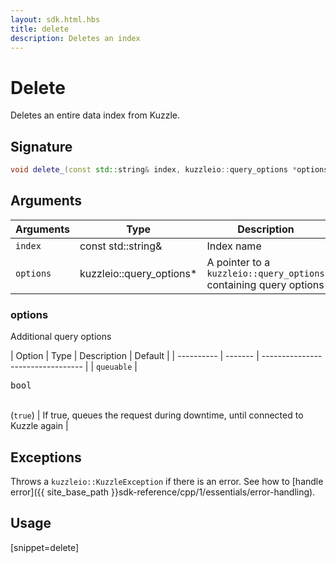 ```yaml
---
layout: sdk.html.hbs
title: delete
description: Deletes an index
---
```


# Delete

Deletes an entire data index from Kuzzle.

## Signature

```cpp
void delete_(const std::string& index, kuzzleio::query_options *options = null)
```

## Arguments

| Arguments | Type          | Description                                             | Required |
| --------- | ------------- | ------------------------------------------------------- | -------- |
| `index`   | const std::string&   | Index name                                              | yes      |
| `options` | kuzzleio::query_options* | A pointer to a `kuzzleio::query_options` containing query options | no       |

### options

Additional query options

| Option     | Type    | Description                       | Default |
| ---------- | ------- | --------------------------------- | 
| `queuable` | <pre>bool</pre><br/>(`true`) | If true, queues the request during downtime, until connected to Kuzzle again |

## Exceptions

Throws a `kuzzleio::KuzzleException` if there is an error. See how to [handle error]({{ site_base_path }}sdk-reference/cpp/1/essentials/error-handling).

## Usage

[snippet=delete]
